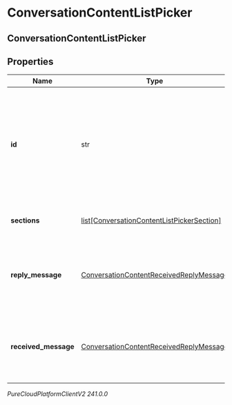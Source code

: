 # ConversationContentListPicker

## ConversationContentListPicker

## Properties

|Name | Type | Description | Notes|
|------------ | ------------- | ------------- | -------------|
| **id** | str | Optional unique identifier to help map component replies to form messages where multiple ListPickers can be present. | [optional] |
| **sections** | [list[ConversationContentListPickerSection]](ConversationContentListPickerSection) | An array of sections in the List Picker. | [optional] |
| **reply_message** | [ConversationContentReceivedReplyMessage](ConversationContentReceivedReplyMessage) | The reply message after the user has selected the options from the List Picker. | [optional] |
| **received_message** | [ConversationContentReceivedReplyMessage](ConversationContentReceivedReplyMessage) | The message prompt to select options in the List Picker sections. | [optional] |



_PureCloudPlatformClientV2 241.0.0_
